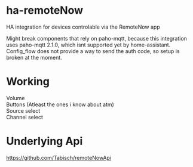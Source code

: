# ha-remoteNow
HA integration for devices controlable via the RemoteNow app

Might break components that rely on paho-mqtt, because this integration uses paho-mqtt 2.1.0, which isnt supported yet by home-assistant. \
Config_flow does not provide a way to send the auth code, so setup is broken at the moment.

# Working
Volume \
Buttons (Atleast the ones i know about atm) \
Source select \
Channel select

# Underlying Api
https://github.com/Tabisch/remoteNowApi
